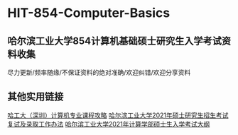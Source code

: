 # HIT-854-Computer-Basics
## 哈尔滨工业大学854计算机基础硕士研究生入学考试资料收集
尽力更新/频率随缘/不保证资料的绝对准确/欢迎纠错/欢迎分享资料

## 其他实用链接
[哈工大（深圳）计算机专业课程攻略](https://github.com/hewei2001/HITSZ-CS-GEEK)
[哈尔滨工业大学2021年硕士研究生招生考试复试及录取工作办法](http://yzb.hit.edu.cn/2021/0317/c8816a251951/page.htm)
[哈尔滨工业大学2021年计算学部硕士生入学考试大纲](http://cs.hit.edu.cn/2020/0829/c11474a244796/page.htm)